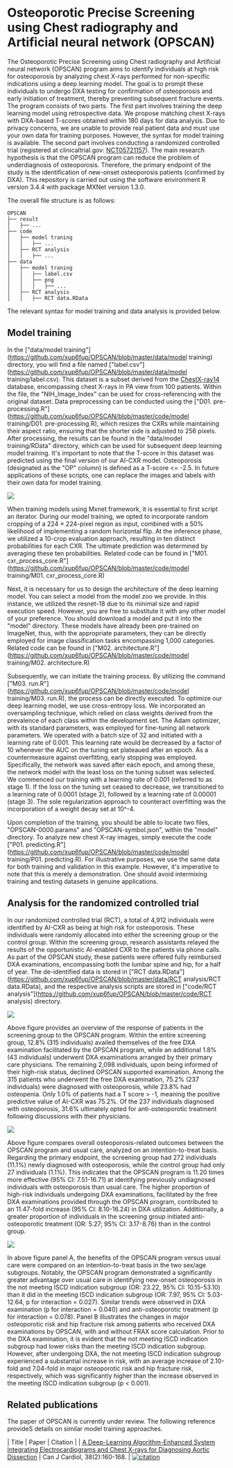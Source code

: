 
# Osteoporotic Precise Screening using Chest radiography and Artificial neural network (OPSCAN)

The Osteoporotic Precise Screening using Chest radiography and Artificial neural network (OPSCAN) program aims to identify individuals at high risk for osteoporosis by analyzing chest X-rays performed for non-specific indications using a deep learning model. The goal is to prompt these individuals to undergo DXA testing for confirmation of osteoporosis and early initiation of treatment, thereby preventing subsequent fracture events. The program consists of two parts. The first part involves training the deep learning model using retrospective data. We propose matching chest X-rays with DXA-based T-scores obtained within 180 days for data analysis. Due to privacy concerns, we are unable to provide real patient data and must use your own data for training purposes. However, the syntax for model training is available. The second part involves conducting a randomized controlled trial (registered at clinicaltrial.gov: [NCT05721157](https://classic.clinicaltrials.gov/ct2/show/NCT05721157)). The main research hypothesis is that the OPSCAN program can reduce the problem of underdiagnosis of osteoporosis. Therefore, the primary endpoint of the study is the identification of new-onset osteoporosis patients (confirmed by DXA). This repository is carried out using the software environment R version 3.4.4 with package MXNet version 1.3.0.

The overall file structure is as follows:

```shell
OPSCAN
├── result
│   ├── ...
├── code
│   ├── model traning
│   │   ├── ...
│   ├── RCT analysis
│   │   ├── ...
├── data
│   ├── model traning
│   │   ├── label.csv
│   │   ├── png
│   │   │   ├── ...
│   ├── RCT analysis
│   │   ├── RCT data.RData
```

The relevant syntax for model training and data analysis is provided below. 

## Model training

In the ["data/model training"](https://github.com/xup6fup/OPSCAN/blob/master/data/model training) directory, you will find a file named ["label.csv"](https://github.com/xup6fup/OPSCAN/blob/master/data/model training/label.csv). This dataset is a subset derived from the [ChestX-ray14](https://nihcc.app.box.com/v/ChestXray-NIHCC) database, encompassing chest X-rays in PA view from 100 patients. Within the file, the "NIH_Image_Index" can be used for cross-referencing with the original dataset. Data preprocessing can be conducted using the ["D01. pre-processing.R"](https://github.com/xup6fup/OPSCAN/blob/master/code/model training/D01. pre-processing.R), which resizes the CXRs while maintaining their aspect ratio, ensuring that the shorter side is adjusted to 256 pixels. After processing, the results can be found in the "data/model training/RData" directory, which can be used for subsequent deep learning model training. It's important to note that the T-score in this dataset was predicted using the final version of our AI-CXR model. Osteoporosis (designated as the "OP" column) is defined as a T-score <= -2.5. In future applications of these scripts, one can replace the images and labels with their own data for model training.

<img src="data/model training/png/00000001_000.png">

When training models using Mxnet framework, it is essential to first script an iterator. During our model training, we opted to incorporate random cropping of a 224 × 224-pixel region as input, combined with a 50% likelihood of implementing a random horizontal flip. At the inference phase, we utilized a 10-crop evaluation approach, resulting in ten distinct probabilities for each CXR. The ultimate prediction was determined by averaging these ten probabilities. Related code can be found in ["M01. cxr_process_core.R"](https://github.com/xup6fup/OPSCAN/blob/master/code/model training/M01. cxr_process_core.R)

Next, it is necessary for us to design the architecture of the deep learning model. You can select a model from the model zoo we provide. In this instance, we utilized the resnet-18 due to its minimal size and rapid execution speed. However, you are free to substitute it with any other model of your preference. You should download a model and put it into the "model" directory. These models have already been pre-trained on ImageNet, thus, with the appropriate parameters, they can be directly employed for image classification tasks encompassing 1,000 categories. Related code can be found in ["M02. architecture.R"](https://github.com/xup6fup/OPSCAN/blob/master/code/model training/M02. architecture.R)

Subsequently, we can initiate the training process. By utilizing the command ["M03. run.R"](https://github.com/xup6fup/OPSCAN/blob/master/code/model training/M03. run.R), the process can be directly executed. To optimize our deep learning model, we use cross-entropy loss. We incorporated an oversampling technique, which relied on class weights derived from the prevalence of each class within the development set. The Adam optimizer, with its standard parameters, was employed for fine-tuning all network parameters. We operated with a batch size of 32 and initiated with a learning rate of 0.001. This learning rate would be decreased by a factor of 10 whenever the AUC on the tuning set plateaued after an epoch. As a countermeasure against overfitting, early stopping was employed. Specifically, the network was saved after each epoch, and among these, the network model with the least loss on the tuning subset was selected. We commenced our training with a learning rate of 0.001 (referred to as stage 1). If the loss on the tuning set ceased to decrease, we transitioned to a learning rate of 0.0001 (stage 2), followed by a learning rate of 0.00001 (stage 3). The sole regularization approach to counteract overfitting was the incorporation of a weight decay set at 10^-4.

Upon completion of the training, you should be able to locate two files, "OPSCAN-0000.params" and "OPSCAN-symbol.json", within the "model" directory. To analyze new chest X-ray images, simply execute the code ["P01. predicting.R"](https://github.com/xup6fup/OPSCAN/blob/master/code/model training/P01. predicting.R). For illustrative purposes, we use the same data for both training and validation in this example. However, it's imperative to note that this is merely a demonstration. One should avoid intermixing training and testing datasets in genuine applications.

## Analysis for the randomized controlled trial

In our randomized controlled trial (RCT), a total of 4,912 individuals were identified by AI-CXR as being at high risk for osteoporosis. These individuals were randomly allocated into either the screening group or the control group. Within the screening group, research assistants relayed the results of the opportunistic AI-enabled CXR to the patients via phone calls. As part of the OPSCAN study, these patients were offered fully reimbursed DXA examinations, encompassing both the lumbar spine and hip, for a half of year. The de-identified data is stored in ["RCT data.RData"](https://github.com/xup6fup/OPSCAN/blob/master/data/RCT analysis/RCT data.RData), and the respective analysis scripts are stored in ["code/RCT analysis"](https://github.com/xup6fup/OPSCAN/blob/master/code/RCT analysis) directory.

<img src="result/Fig 02.png">

Above figure provides an overview of the response of patients in the screening group to the OPSCAN program. Within the entire screening group, 12.8% (315 individuals) availed themselves of the free DXA examination facilitated by the OPSCAN program, while an additional 1.8% (43 individuals) underwent DXA examinations arranged by their primary care physicians. The remaining 2,098 individuals, upon being informed of their high-risk status, declined OPSCAN supported examination. Among the 315 patients who underwent the free DXA examination, 75.2% (237 individuals) were diagnosed with osteoporosis, while 23.8% had osteopenia. Only 1.0% of patients had a T score > -1, meaning the positive predictive value of AI-CXR was 75.2%. Of the 237 individuals diagnosed with osteoporosis, 31.6% ultimately opted for anti-osteoporotic treatment following discussions with their physicians.

<img src="result/Fig 03.png">

Above figure compares overall osteoporosis-related outcomes between the OPSCAN program and usual care, analyzed on an intention-to-treat basis. Regarding the primary endpoint, the screening group had 272 individuals (11.1%) newly diagnosed with osteoporosis, while the control group had only 27 individuals (1.1%). This indicates that the OPSCAN program is 11.20 times more effective (95% CI: 7.51-16.71) at identifying previously undiagnosed individuals with osteoporosis than usual care. The higher proportion of high-risk individuals undergoing DXA examinations, facilitated by the free DXA examinations provided through the OPSCAN program, contributed to an 11.47-fold increase (95% CI: 8.10-16.24) in DXA utilization. Additionally, a greater proportion of individuals in the screening group initiated anti-osteoporotic treatment (OR: 5.27; 95% CI: 3.17-8.76) than in the control group.

<img src="result/Fig 04.png">

In above figure panel A, the benefits of the OPSCAN program versus usual care were compared on an intention-to-treat basis in the two sex/age subgroups. Notably, the OPSCAN program demonstrated a significantly greater advantage over usual care in identifying new-onset osteoporosis in the not meeting ISCD indication subgroup (OR: 23.22, 95% CI: 10.15-53.10) than it did in the meeting ISCD indication subgroup (OR: 7.97, 95% CI: 5.03-12.64, p for interaction = 0.027). Similar trends were observed in DXA examination (p for interaction = 0.040) and anti-osteoporotic treatment (p for interaction = 0.078). Panel B illustrates the changes in major osteoporotic risk and hip fracture risk among patients who received DXA examinations by OPSCAN, with and without FRAX score calculation. Prior to the DXA examination, it is evident that the not meeting ISCD indication subgroup had lower risks than the meeting ISCD indication subgroup. However, after undergoing DXA, the not meeting ISCD indication subgroup experienced a substantial increase in risk, with an average increase of 2.10-fold and 7.04-fold in major osteoporotic risk and hip fracture risk, respectively, which was significantly higher than the increase observed in the meeting ISCD indication subgroup (p < 0.001).

## Related publications

The paper of OPSCAN is currently under review. The following reference provideS details on similar model training approaches.

| Title                                                        | Paper                  | Citation |
| [A Deep-Learning Algorithm-Enhanced System Integrating Electrocardiograms and Chest X-rays for Diagnosing Aortic Dissection](https://www.sciencedirect.com/science/article/pii/S0828282X21007492) | Can J Cardiol, 38(2):160-168. | [![citation](https://img.shields.io/badge/dynamic/json?label=citation&query=citationCount&url=https%3A%2F%2Fapi.semanticscholar.org%2Fgraph%2Fv1%2Fpaper%2Fa63e02c581425a038d410a32e0c3a747bf4754c6%3Ffields%3DcitationCount)](https://www.semanticscholar.org/paper/A-Gentle-Introduction-to-Graph-Neural-Networks-S%C3%A1nchez-Lengeling-Reif/a63e02c581425a038d410a32e0c3a747bf4754c6)

